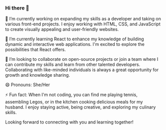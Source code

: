 ### Hi there 👋

<!--
**gisellecole/gisellecole** is a ✨ _special_ ✨ repository because its `README.md` (this file) appears on your GitHub profile.

Here are some ideas to get you started:-->

🔭 I’m currently working on expanding my skills as a developer and taking on various front-end projects. I enjoy working with HTML, CSS, and JavaScript to create visually appealing and user-friendly websites.

🌱 I’m currently learning React to enhance my knowledge of building dynamic and interactive web applications. I'm excited to explore the possibilities that React offers.

👯 I’m looking to collaborate on open-source projects or join a team where I can contribute my skills and learn from other talented developers. Collaborating with like-minded individuals is always a great opportunity for growth and knowledge sharing.

😄 Pronouns: She/Her

⚡ Fun fact: When I'm not coding, you can find me playing tennis, assembling Legos, or in the kitchen cooking delicious meals for my husband. I enjoy staying active, being creative, and exploring my culinary skills.

Looking forward to connecting with you and learning together!
